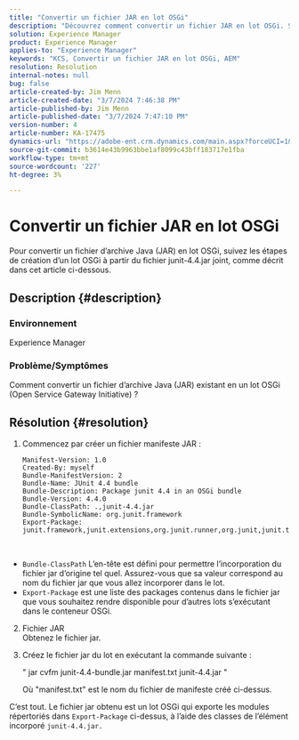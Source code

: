 ```yaml
---
title: "Convertir un fichier JAR en lot OSGi"
description: "Découvrez comment convertir un fichier JAR en lot OSGi. Suivez l’exemple pour créer un lot OSGi à partir du junit-4.4.jar joint."
solution: Experience Manager
product: Experience Manager
applies-to: "Experience Manager"
keywords: "KCS, Convertir un fichier JAR en lot OSGi, AEM"
resolution: Resolution
internal-notes: null
bug: false
article-created-by: Jim Menn
article-created-date: "3/7/2024 7:46:38 PM"
article-published-by: Jim Menn
article-published-date: "3/7/2024 7:47:10 PM"
version-number: 4
article-number: KA-17475
dynamics-url: "https://adobe-ent.crm.dynamics.com/main.aspx?forceUCI=1&pagetype=entityrecord&etn=knowledgearticle&id=93faf665-bbdc-ee11-904d-6045bd006268"
source-git-commit: b3614e43b9963bbe1af8099c43bff183717e1fba
workflow-type: tm+mt
source-wordcount: '227'
ht-degree: 3%

---
```


# Convertir un fichier JAR en lot OSGi


Pour convertir un fichier d’archive Java (JAR) en lot OSGi, suivez les étapes de création d’un lot OSGi à partir du fichier junit-4.4.jar joint, comme décrit dans cet article ci-dessous.

## Description {#description}


### <b>Environnement</b>

Experience Manager

### <b>Problème/Symptômes</b>

Comment convertir un fichier d’archive Java (JAR) existant en un lot OSGi (Open Service Gateway Initiative) ?


## Résolution {#resolution}


1. Commencez par créer un fichier manifeste JAR :


   ```
   Manifest-Version: 1.0
   Created-By: myself
   Bundle-ManifestVersion: 2
   Bundle-Name: JUnit 4.4 bundle
   Bundle-Description: Package junit 4.4 in an OSGi bundle
   Bundle-Version: 4.4.0
   Bundle-ClassPath: .,junit-4.4.jar
   Bundle-SymbolicName: org.junit.framework
   Export-Package: junit.framework,junit.extensions,org.junit.runner,org.junit,junit.textui
   ```


 
- `Bundle-ClassPath` L’en-tête est défini pour permettre l’incorporation du fichier jar d’origine tel quel. Assurez-vous que sa valeur correspond au nom du fichier jar que vous allez incorporer dans le lot.
- `Export-Package` est une liste des packages contenus dans le fichier jar que vous souhaitez rendre disponible pour d’autres lots s’exécutant dans le conteneur OSGi.
2. Fichier JAR\
Obtenez le fichier jar.
3. Créez le fichier jar du lot en exécutant la commande suivante :


    &quot;
    jar cvfm junit-4.4-bundle.jar manifest.txt junit-4.4.jar
    &quot;
    
    Où &quot;manifest.txt&quot; est le nom du fichier de manifeste créé ci-dessus.
    


C’est tout. Le fichier jar obtenu est un lot OSGi qui exporte les modules répertoriés dans `Export-Package` ci-dessus, à l’aide des classes de l’élément incorporé `junit-4.4.jar.`

